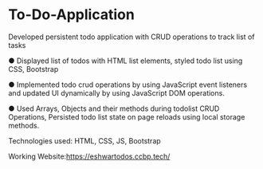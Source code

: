 # To-Do-Application

Developed persistent todo application with CRUD operations to track list of tasks

● Displayed list of todos with HTML list elements, styled todo list using CSS, Bootstrap

● Implemented todo crud operations by using JavaScript event listeners and updated UI dynamically by
using JavaScript DOM operations.

● Used Arrays, Objects and their methods during todolist CRUD Operations, Persisted todo list state on
page reloads using local storage methods.

Technologies used: HTML, CSS, JS, Bootstrap


Working Website:https://eshwartodos.ccbp.tech/
